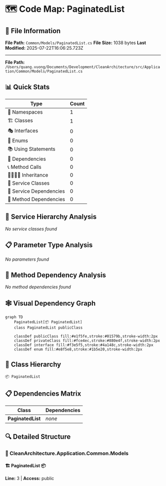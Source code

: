 # 🗺️ Code Map: PaginatedList

## 📁 File Information

**File Path:** `Common/Models/PaginatedList.cs`
**File Size:** 1038 bytes
**Last Modified:** 2025-07-22T16:06:25.723Z

---


**File Path:** `/Users/quang.vuong/Documents/Development/CleanArchitecture/src/Application/Common/Models/PaginatedList.cs`

## 📊 Quick Stats

| Type | Count |
|------|-------|
| 📁 Namespaces | 1 |
| 🏗️ Classes | 1 |
| 🎭 Interfaces | 0 |
| 📝 Enums | 0 |
| 📚 Using Statements | 0 |
| 🔗 Dependencies | 0 |
| 📞 Method Calls | 0 |
| 👨‍👩‍👧‍👦 Inheritance | 0 |
| 🔧 Service Classes | 0 |
| 💉 Service Dependencies | 0 |
| 🎯 Method Dependencies | 0 |

## 🔧 Service Hierarchy Analysis

*No service classes found*

## 📋 Parameter Type Analysis

*No parameters found*

## 🎯 Method Dependency Analysis

*No method dependencies found*

## 🕸️ Visual Dependency Graph

```mermaid
graph TD
    PaginatedList[📦 PaginatedList]
    class PaginatedList publicClass

    classDef publicClass fill:#e1f5fe,stroke:#01579b,stroke-width:2px
    classDef privateClass fill:#fce4ec,stroke:#880e4f,stroke-width:2px
    classDef interface fill:#f3e5f5,stroke:#4a148c,stroke-width:2px
    classDef enum fill:#e8f5e8,stroke:#1b5e20,stroke-width:2px
```

## 🌳 Class Hierarchy

```
📦 PaginatedList
```

## 📋 Dependencies Matrix

| Class | Dependencies |
|-------|---------------|
| **PaginatedList** | _none_ |

## 🔍 Detailed Structure

### 📁 CleanArchitecture.Application.Common.Models

#### 🏗️ PaginatedList 📦

**Line:** 3 | **Access:** public

